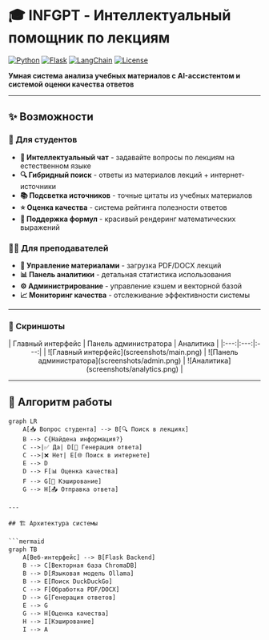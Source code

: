 # 🎓 INFGPT - Интеллектуальный помощник по лекциям

[![Python](https://img.shields.io/badge/Python-3.9+-blue.svg)](https://python.org)
[![Flask](https://img.shields.io/badge/Flask-2.3.3-green.svg)](https://flask.palletsprojects.com/)
[![LangChain](https://img.shields.io/badge/LangChain-0.0.347-orange.svg)](https://langchain.com)
[![License](https://img.shields.io/badge/License-MIT-yellow.svg)](https://opensource.org/licenses/MIT)

**Умная система анализа учебных материалов с AI-ассистентом и системой оценки качества ответов**

---

## ✨ Возможности

### 🎯 Для студентов
- **💬 Интеллектуальный чат** - задавайте вопросы по лекциям на естественном языке
- **🔍 Гибридный поиск** - ответы из материалов лекций + интернет-источники
- **📚 Подсветка источников** - точные цитаты из учебных материалов
- **⭐ Оценка качества** - система рейтинга полезности ответов
- **🎨 Поддержка формул** - красивый рендеринг математических выражений

### 👨‍🏫 Для преподавателей
- **📁 Управление материалами** - загрузка PDF/DOCX лекций
- **📊 Панель аналитики** - детальная статистика использования
- **⚙️ Администрирование** - управление кэшем и векторной базой
- **📈 Мониторинг качества** - отслеживание эффективности системы

---

### 📱 Скриншоты
<div align="center">
| Главный интерфейс | Панель администратора | Аналитика |
|:---:|:---:|:---:|
| ![Главный интерфейс](screenshots/main.png) | ![Панель администратора](screenshots/admin.png) | ![Аналитика](screenshots/analytics.png) |
</div>

---

## 🔄 Алгоритм работы

```mermaid
graph LR
    A[📥 Вопрос студента] --> B[🔍 Поиск в лекциях]
    B --> C{Найдена информация?}
    C -->|✅ Да| D[🤖 Генерация ответа]
    C -->|❌ Нет| E[🌐 Поиск в интернете]
    E --> D
    D --> F[📊 Оценка качества]
    F --> G[💾 Кэширование]
    G --> H[📤 Отправка ответа]
    
---

## 🏗️ Архитектура системы

```mermaid
graph TB
    A[Веб-интерфейс] --> B[Flask Backend]
    B --> C[Векторная база ChromaDB]
    B --> D[Языковая модель Ollama]
    B --> E[Поиск DuckDuckGo]
    C --> F[Обработка PDF/DOCX]
    D --> G[Генерация ответов]
    E --> G
    G --> H[Оценка качества]
    H --> I[Кэширование]
    I --> A
